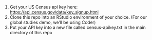 1. Get your US Census api key here: https://api.census.gov/data/key_signup.html
2. Clone this repo into an RStudio environment of your choice.
   (For our global studies demo, we'll be using Coder)  
3. Put your API key into a new file called census-apikey.txt in the main directory of this repo

